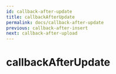 ```yaml
---
id: callback-after-update
title: callbackAfterUpdate
permalink: docs/callback-after-update
previous: callback-after-insert
next: callback-after-upload
---
```


# callbackAfterUpdate

